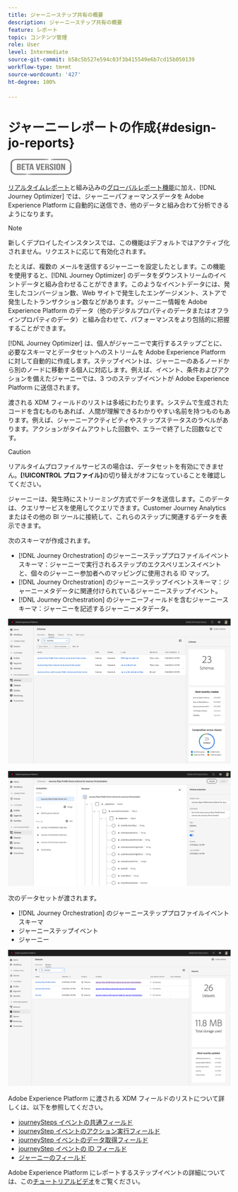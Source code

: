```yaml
---
title: ジャーニーステップ共有の概要
description: ジャーニーステップ共有の概要
feature: レポート
topic: コンテンツ管理
role: User
level: Intermediate
source-git-commit: b58c5b527e594c03f3b415549e6b7cd15b050139
workflow-type: tm+mt
source-wordcount: '427'
ht-degree: 100%

---
```


# ジャーニーレポートの作成{#design-jo-reports}

![](../assets/do-not-localize/badge.png)

[リアルタイムレポート](live-report.md)と組み込みの[グローバルレポート機能](global-report.md)に加え、[!DNL Journey Optimizer] では、ジャーニーパフォーマンスデータを Adobe Experience Platform に自動的に送信でき、他のデータと組み合わて分析できるようになります。

>[!NOTE]
>
>新しくデプロイしたインスタンスでは、この機能はデフォルトではアクティブ化されません。リクエストに応じて有効化されます。

たとえば、複数の メールを送信するジャーニーを設定したとします。この機能を使用すると、[!DNL Journey Optimizer] のデータをダウンストリームのイベントデータと組み合わせることができます。このようなイベントデータには、発生したコンバージョン数、Web サイトで発生したエンゲージメント、ストアで発生したトランザクション数などがあります。ジャーニー情報を Adobe Experience Platform のデータ（他のデジタルプロパティのデータまたはオフラインプロパティのデータ）と組み合わせて、パフォーマンスをより包括的に把握することができます。

[!DNL Journey Optimizer] は、個人がジャーニーで実行するステップごとに、必要なスキーマとデータセットへのストリームを Adobe Experience Platform に対して自動的に作成します。ステップイベントは、ジャーニーのあるノードから別のノードに移動する個人に対応します。例えば、イベント、条件およびアクションを備えたジャーニーでは、3 つのステップイベントが Adobe Experience Platform に送信されます。

渡される XDM フィールドのリストは多岐にわたります。システムで生成されたコードを含むものもあれば、人間が理解できるわかりやすい名前を持つものもあります。例えば、ジャーニーアクティビティやステップステータスのラベルがあります。アクションがタイムアウトした回数や、エラーで終了した回数などです。

>[!CAUTION]
>
>リアルタイムプロファイルサービスの場合は、データセットを有効にできません。**[!UICONTROL プロファイル]**&#x200B;の切り替えがオフになっていることを確認してください。

ジャーニーは、発生時にストリーミング方式でデータを送信します。このデータは、クエリサービスを使用してクエリできます。Customer Journey Analytics またはその他の BI ツールに接続して、これらのステップに関連するデータを表示できます。

次のスキーマが作成されます。

* [!DNL Journey Orchestration] のジャーニーステッププロファイルイベントスキーマ：ジャーニーで実行されるステップのエクスペリエンスイベントと、個々のジャーニー参加者へのマッピングに使用される ID マップ。
* [!DNL Journey Orchestration] のジャーニーステップイベントスキーマ：ジャーニーメタデータに関連付けられているジャーニーステップイベント。
* [!DNL Journey Orchestration] のジャーニーフィールドを含むジャーニースキーマ：ジャーニーを記述するジャーニーメタデータ。

![](../assets/sharing1.png)

![](../assets/sharing2.png)

次のデータセットが渡されます。

* [!DNL Journey Orchestration] のジャーニーステッププロファイルイベントスキーマ
* ジャーニーステップイベント
* ジャーニー

![](../assets/sharing3.png)

Adobe Experience Platform に渡される XDM フィールドのリストについて詳しくは、以下を参照してください。

* [journeySteps イベントの共通フィールド](../reports/sharing-common-fields.md)
* [journeyStep イベントのアクション実行フィールド](../reports/sharing-execution-fields.md)
* [journeyStep イベントのデータ取得フィールド](../reports/sharing-fetch-fields.md)
* [journeyStep イベントの ID フィールド](../reports/sharing-identity-fields.md)
* [ジャーニーのフィールド](../reports/sharing-journey-fields.md)

Adobe Experience Platform にレポートするステップイベントの詳細については、この[チュートリアルビデオ](https://experienceleague.adobe.com/docs/journey-orchestration-learn/tutorials/reporting-step-events-to-adobe-experience-platform.html?lang=ja)をご覧ください。

